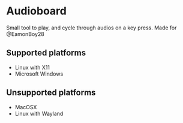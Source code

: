 # Audioboard
Small tool to play, and cycle through audios on a key press. Made for @EamonBoy28

## Supported platforms
- Linux with X11
- Microsoft Windows

## Unsupported platforms
- MacOSX
- Linux with Wayland
